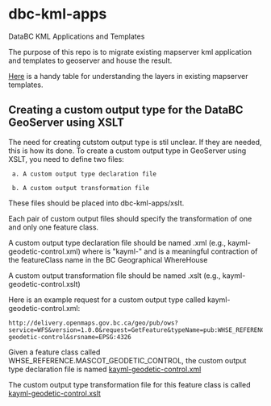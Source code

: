 # dbc-kml-apps
DataBC KML Applications and Templates

The purpose of this repo is to migrate existing mapserver kml application and templates to geoserver and house the result.

[Here](https://github.com/bcgov/dbc-kml-apps/blob/master/mapserver/templates/kml_template_layer_classification.csv) is a handy table for understanding the layers in existing mapserver templates.

Creating a custom output type for the DataBC GeoServer using XSLT
------------------------------------------------------------------

The need for creating cutstom output type is stil unclear. If they are needed, this is how its done.
To create a custom output type in GeoServer using XSLT, you need to define two files:

     a. A custom output type declaration file

     b. A custom output transformation file

 These files should be placed into dbc-kml-apps/xslt.
 
 Each pair of custom output files should specify the transformation of one and only one feature class. 

 A custom output type declaration file should be named <formatName><featureClass>.xml (e.g., kayml-geodetic-control.xml)
    where <formatName> is "kayml-"
      and <featureClass> is a meaningful contraction of the featureClass name in the BC Geographical WhereHouse
    
 A custom output transformation file should be named <formatName><featureClass>.xslt (e.g., kayml-geodetic-control.xslt)
 
 Here is an example request for a custom output type called kayml-geodetic-control.xml:
 
    http://delivery.openmaps.gov.bc.ca/geo/pub/ows?service=WFS&version=1.0.0&request=GetFeature&typeName=pub:WHSE_REFERENCE.MASCOT_GEODETIC_CONTROL&maxFeatures=50&outputFormat=kayml-geodetic-control&srsname=EPSG:4326
 
 Given a feature class called WHSE_REFERENCE.MASCOT_GEODETIC_CONTROL, the custom output type declaration file is named [kayml-geodetic-control.xml](https://github.com/mraross/dbc-kml-apps/blob/master/xslt/kayml-geodetic-control.xml)
  
 The custom output type transformation file for this feature class is called [kayml-geodetic-control.xslt](https://github.com/mraross/dbc-kml-apps/blob/master/xslt/kayml-geodetic-control.xslt)
 
